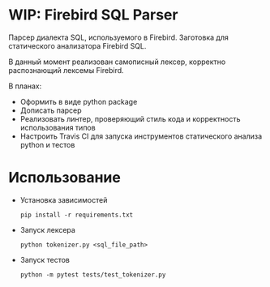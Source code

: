 # WIP: Firebird SQL Parser

Парсер диалекта SQL, используемого в Firebird. Заготовка для статического анализатора Firebird SQL.

В данный момент реализован самописный лексер, корректно распознающий лексемы Firebird.

В планах:

* Оформить в виде python package
* Дописать парсер
* Реализовать линтер, проверяющий стиль кода и корректность использования типов
* Настроить Travis CI для запуска инструментов статического анализа python и тестов

# Использование

* Установка зависимостей
  ```
  pip install -r requirements.txt
  ```
* Запуск лексера
  ```
  python tokenizer.py <sql_file_path>
  ```
* Запуск тестов
  ```
  python -m pytest tests/test_tokenizer.py
  ```

